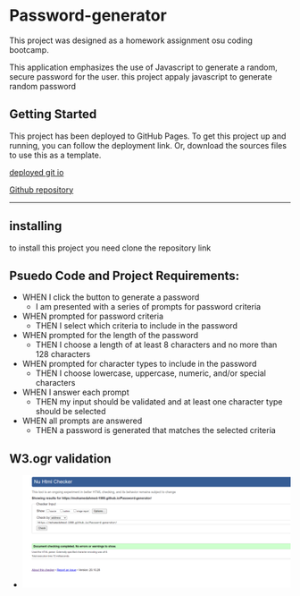 # Password-generator

<p>This project was designed as a homework assignment osu coding bootcamp.

This application emphasizes the use of Javascript to generate a random, secure password for the user.
this project appaly javascript to generate random password</p>

## Getting Started

<p>This project has been deployed to GitHub Pages. To get this project up and running, you can follow the deployment link. Or, download the sources files to use this as a template.</p>

[deployed git io ](https://mohamedahmed-1980.github.io/Password-generator/) <br>

[Github repository](https://github.com/mohamedahmed-1980/Password-generator.git)

<hr style = "solid 2px black">

## installing

<p>to install this project you need clone the repository link <p>

## Psuedo Code and Project Requirements:

- WHEN I click the button to generate a password
  - I am presented with a series of prompts for password criteria
- WHEN prompted for password criteria
  - THEN I select which criteria to include in the password
- WHEN prompted for the length of the password
  - THEN I choose a length of at least 8 characters and no more than 128 characters
- WHEN prompted for character types to include in the password
  - THEN I choose lowercase, uppercase, numeric, and/or special characters
- WHEN I answer each prompt
  - THEN my input should be validated and at least one character type should be selected
- WHEN all prompts are answered
  - THEN a password is generated that matches the selected criteria

## W3.ogr validation

- ![W3 VALIDATION](W3.PNG)
